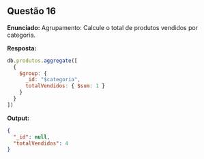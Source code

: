 ## Questão 16

**Enunciado:**
Agrupamento: Calcule o total de produtos vendidos por categoria.

**Resposta:**
```js
db.produtos.aggregate([
  {
    $group: {
      _id: "$categoria",
      totalVendidos: { $sum: 1 }
    }
  }
])
```

**Output:**
```json
{
  "_id": null,
  "totalVendidos": 4
}
```

